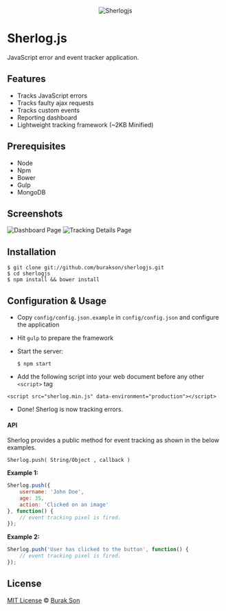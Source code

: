 <p align="center">
  <img src="https://github.com/burakson/sherlogjs/blob/images/sherlog-logo.png?raw=true" alt="Sherlogjs">
</p>

# Sherlog.js
JavaScript error and event tracker application.

## Features
  - Tracks JavaScript errors
  - Tracks faulty ajax requests
  - Tracks custom events
  - Reporting dashboard
  - Lightweight tracking framework (~2KB Minified)

## Prerequisites
  - Node
  - Npm
  - Bower
  - Gulp
  - MongoDB

## Screenshots
![Dashboard Page](https://github.com/burakson/sherlogjs/blob/images/screenshot1.png?raw=true "Dashboard Page")
![Tracking Details Page](https://github.com/burakson/sherlogjs/blob/images/screenshot2.png?raw=true "Details Page")


## Installation
```
$ git clone git://github.com/burakson/sherlogjs.git
$ cd sherlogjs
$ npm install && bower install
```

## Configuration & Usage
- Copy `config/config.json.example` in `config/config.json` and configure the application
- Hit `gulp` to prepare the framework
- Start the server:

  ```$ npm start```
- Add the following script into your web document before any other `<script>` tag
```
<script src="sherlog.min.js" data-environment="production"></script>
```
- Done! Sherlog is now tracking errors.

#### API
Sherlog provides a public method for event tracking as shown in the below examples.

```
Sherlog.push( String/Object , callback )
```

**Example 1:**

```javascript
Sherlog.push({
    username: 'John Doe',
    age: 35,
    action: 'Clicked on an image'
}, function() {
    // event tracking pixel is fired.
});
```

**Example 2:**
```javascript
Sherlog.push('User has clicked to the button', function() {
    // event tracking pixel is fired.
});
```

## License
[MIT License](http://en.wikipedia.org/wiki/MIT_License) © [Burak Son](http://twitter.com/burakson)
